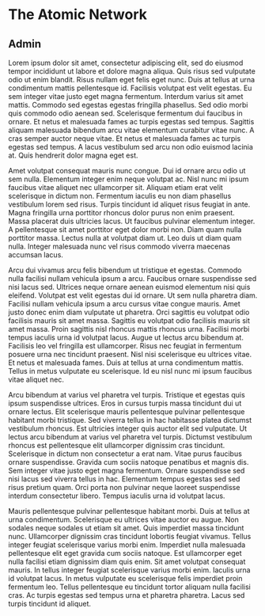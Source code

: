# The Atomic Network

## Admin

Lorem ipsum dolor sit amet, consectetur adipiscing elit, sed do eiusmod tempor incididunt ut labore et dolore magna aliqua. Quis risus sed vulputate odio ut enim blandit. Risus nullam eget felis eget nunc. Duis at tellus at urna condimentum mattis pellentesque id. Facilisis volutpat est velit egestas. Eu sem integer vitae justo eget magna fermentum. Interdum varius sit amet mattis. Commodo sed egestas egestas fringilla phasellus. Sed odio morbi quis commodo odio aenean sed. Scelerisque fermentum dui faucibus in ornare. Et netus et malesuada fames ac turpis egestas sed tempus. Sagittis aliquam malesuada bibendum arcu vitae elementum curabitur vitae nunc. A cras semper auctor neque vitae. Et netus et malesuada fames ac turpis egestas sed tempus. A lacus vestibulum sed arcu non odio euismod lacinia at. Quis hendrerit dolor magna eget est.

Amet volutpat consequat mauris nunc congue. Dui id ornare arcu odio ut sem nulla. Elementum integer enim neque volutpat ac. Nisl nunc mi ipsum faucibus vitae aliquet nec ullamcorper sit. Aliquam etiam erat velit scelerisque in dictum non. Fermentum iaculis eu non diam phasellus vestibulum lorem sed risus. Turpis tincidunt id aliquet risus feugiat in ante. Magna fringilla urna porttitor rhoncus dolor purus non enim praesent. Massa placerat duis ultricies lacus. Ut faucibus pulvinar elementum integer. A pellentesque sit amet porttitor eget dolor morbi non. Diam quam nulla porttitor massa. Lectus nulla at volutpat diam ut. Leo duis ut diam quam nulla. Integer malesuada nunc vel risus commodo viverra maecenas accumsan lacus.

Arcu dui vivamus arcu felis bibendum ut tristique et egestas. Commodo nulla facilisi nullam vehicula ipsum a arcu. Faucibus ornare suspendisse sed nisi lacus sed. Ultrices neque ornare aenean euismod elementum nisi quis eleifend. Volutpat est velit egestas dui id ornare. Ut sem nulla pharetra diam. Facilisi nullam vehicula ipsum a arcu cursus vitae congue mauris. Amet justo donec enim diam vulputate ut pharetra. Orci sagittis eu volutpat odio facilisis mauris sit amet massa. Sagittis eu volutpat odio facilisis mauris sit amet massa. Proin sagittis nisl rhoncus mattis rhoncus urna. Facilisi morbi tempus iaculis urna id volutpat lacus. Augue ut lectus arcu bibendum at. Facilisis leo vel fringilla est ullamcorper. Risus nec feugiat in fermentum posuere urna nec tincidunt praesent. Nisl nisi scelerisque eu ultrices vitae. Et netus et malesuada fames. Duis at tellus at urna condimentum mattis. Tellus in metus vulputate eu scelerisque. Id eu nisl nunc mi ipsum faucibus vitae aliquet nec.

Arcu bibendum at varius vel pharetra vel turpis. Tristique et egestas quis ipsum suspendisse ultrices. Eros in cursus turpis massa tincidunt dui ut ornare lectus. Elit scelerisque mauris pellentesque pulvinar pellentesque habitant morbi tristique. Sed viverra tellus in hac habitasse platea dictumst vestibulum rhoncus. Est ultricies integer quis auctor elit sed vulputate. Ut lectus arcu bibendum at varius vel pharetra vel turpis. Dictumst vestibulum rhoncus est pellentesque elit ullamcorper dignissim cras tincidunt. Scelerisque in dictum non consectetur a erat nam. Vitae purus faucibus ornare suspendisse. Gravida cum sociis natoque penatibus et magnis dis. Sem integer vitae justo eget magna fermentum. Ornare suspendisse sed nisi lacus sed viverra tellus in hac. Elementum tempus egestas sed sed risus pretium quam. Orci porta non pulvinar neque laoreet suspendisse interdum consectetur libero. Tempus iaculis urna id volutpat lacus.

Mauris pellentesque pulvinar pellentesque habitant morbi. Duis at tellus at urna condimentum. Scelerisque eu ultrices vitae auctor eu augue. Non sodales neque sodales ut etiam sit amet. Quis imperdiet massa tincidunt nunc. Ullamcorper dignissim cras tincidunt lobortis feugiat vivamus. Tellus integer feugiat scelerisque varius morbi enim. Imperdiet nulla malesuada pellentesque elit eget gravida cum sociis natoque. Est ullamcorper eget nulla facilisi etiam dignissim diam quis enim. Sit amet volutpat consequat mauris. In tellus integer feugiat scelerisque varius morbi enim. Iaculis urna id volutpat lacus. In metus vulputate eu scelerisque felis imperdiet proin fermentum leo. Tellus pellentesque eu tincidunt tortor aliquam nulla facilisi cras. Ac turpis egestas sed tempus urna et pharetra pharetra. Lacus sed turpis tincidunt id aliquet.
